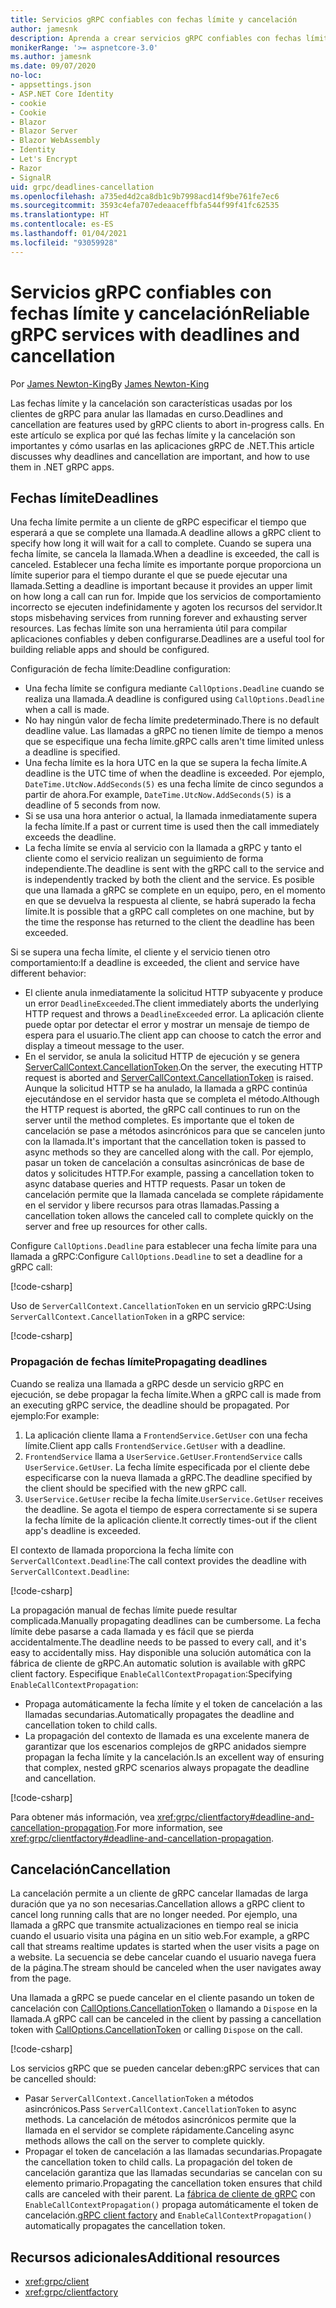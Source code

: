 ```yaml
---
title: Servicios gRPC confiables con fechas límite y cancelación
author: jamesnk
description: Aprenda a crear servicios gRPC confiables con fechas límite y cancelación en .NET.
monikerRange: '>= aspnetcore-3.0'
ms.author: jamesnk
ms.date: 09/07/2020
no-loc:
- appsettings.json
- ASP.NET Core Identity
- cookie
- Cookie
- Blazor
- Blazor Server
- Blazor WebAssembly
- Identity
- Let's Encrypt
- Razor
- SignalR
uid: grpc/deadlines-cancellation
ms.openlocfilehash: a735ed4d2ca8db1c9b7998acd14f9be761fe7ec6
ms.sourcegitcommit: 3593c4efa707edeaaceffbfa544f99f41fc62535
ms.translationtype: HT
ms.contentlocale: es-ES
ms.lasthandoff: 01/04/2021
ms.locfileid: "93059928"
---
```

# <a name="reliable-grpc-services-with-deadlines-and-cancellation"></a><span data-ttu-id="42b91-103">Servicios gRPC confiables con fechas límite y cancelación</span><span class="sxs-lookup"><span data-stu-id="42b91-103">Reliable gRPC services with deadlines and cancellation</span></span>

<span data-ttu-id="42b91-104">Por [James Newton-King](https://twitter.com/jamesnk)</span><span class="sxs-lookup"><span data-stu-id="42b91-104">By [James Newton-King](https://twitter.com/jamesnk)</span></span>

<span data-ttu-id="42b91-105">Las fechas límite y la cancelación son características usadas por los clientes de gRPC para anular las llamadas en curso.</span><span class="sxs-lookup"><span data-stu-id="42b91-105">Deadlines and cancellation are features used by gRPC clients to abort in-progress calls.</span></span> <span data-ttu-id="42b91-106">En este artículo se explica por qué las fechas límite y la cancelación son importantes y cómo usarlas en las aplicaciones gRPC de .NET.</span><span class="sxs-lookup"><span data-stu-id="42b91-106">This article discusses why deadlines and cancellation are important, and how to use them in .NET gRPC apps.</span></span>

## <a name="deadlines"></a><span data-ttu-id="42b91-107">Fechas límite</span><span class="sxs-lookup"><span data-stu-id="42b91-107">Deadlines</span></span>

<span data-ttu-id="42b91-108">Una fecha límite permite a un cliente de gRPC especificar el tiempo que esperará a que se complete una llamada.</span><span class="sxs-lookup"><span data-stu-id="42b91-108">A deadline allows a gRPC client to specify how long it will wait for a call to complete.</span></span> <span data-ttu-id="42b91-109">Cuando se supera una fecha límite, se cancela la llamada.</span><span class="sxs-lookup"><span data-stu-id="42b91-109">When a deadline is exceeded, the call is canceled.</span></span> <span data-ttu-id="42b91-110">Establecer una fecha límite es importante porque proporciona un límite superior para el tiempo durante el que se puede ejecutar una llamada.</span><span class="sxs-lookup"><span data-stu-id="42b91-110">Setting a deadline is important because it provides an upper limit on how long a call can run for.</span></span> <span data-ttu-id="42b91-111">Impide que los servicios de comportamiento incorrecto se ejecuten indefinidamente y agoten los recursos del servidor.</span><span class="sxs-lookup"><span data-stu-id="42b91-111">It stops misbehaving services from running forever and exhausting server resources.</span></span> <span data-ttu-id="42b91-112">Las fechas límite son una herramienta útil para compilar aplicaciones confiables y deben configurarse.</span><span class="sxs-lookup"><span data-stu-id="42b91-112">Deadlines are a useful tool for building reliable apps and should be configured.</span></span>

<span data-ttu-id="42b91-113">Configuración de fecha límite:</span><span class="sxs-lookup"><span data-stu-id="42b91-113">Deadline configuration:</span></span>

* <span data-ttu-id="42b91-114">Una fecha límite se configura mediante `CallOptions.Deadline` cuando se realiza una llamada.</span><span class="sxs-lookup"><span data-stu-id="42b91-114">A deadline is configured using `CallOptions.Deadline` when a call is made.</span></span>
* <span data-ttu-id="42b91-115">No hay ningún valor de fecha límite predeterminado.</span><span class="sxs-lookup"><span data-stu-id="42b91-115">There is no default deadline value.</span></span> <span data-ttu-id="42b91-116">Las llamadas a gRPC no tienen límite de tiempo a menos que se especifique una fecha límite.</span><span class="sxs-lookup"><span data-stu-id="42b91-116">gRPC calls aren't time limited unless a deadline is specified.</span></span>
* <span data-ttu-id="42b91-117">Una fecha límite es la hora UTC en la que se supera la fecha límite.</span><span class="sxs-lookup"><span data-stu-id="42b91-117">A deadline is the UTC time of when the deadline is exceeded.</span></span> <span data-ttu-id="42b91-118">Por ejemplo, `DateTime.UtcNow.AddSeconds(5)` es una fecha límite de cinco segundos a partir de ahora.</span><span class="sxs-lookup"><span data-stu-id="42b91-118">For example, `DateTime.UtcNow.AddSeconds(5)` is a deadline of 5 seconds from now.</span></span>
* <span data-ttu-id="42b91-119">Si se usa una hora anterior o actual, la llamada inmediatamente supera la fecha límite.</span><span class="sxs-lookup"><span data-stu-id="42b91-119">If a past or current time is used then the call immediately exceeds the deadline.</span></span>
* <span data-ttu-id="42b91-120">La fecha límite se envía al servicio con la llamada a gRPC y tanto el cliente como el servicio realizan un seguimiento de forma independiente.</span><span class="sxs-lookup"><span data-stu-id="42b91-120">The deadline is sent with the gRPC call to the service and is independently tracked by both the client and the service.</span></span> <span data-ttu-id="42b91-121">Es posible que una llamada a gRPC se complete en un equipo, pero, en el momento en que se devuelva la respuesta al cliente, se habrá superado la fecha límite.</span><span class="sxs-lookup"><span data-stu-id="42b91-121">It is possible that a gRPC call completes on one machine, but by the time the response has returned to the client the deadline has been exceeded.</span></span>

<span data-ttu-id="42b91-122">Si se supera una fecha límite, el cliente y el servicio tienen otro comportamiento:</span><span class="sxs-lookup"><span data-stu-id="42b91-122">If a deadline is exceeded, the client and service have different behavior:</span></span>

* <span data-ttu-id="42b91-123">El cliente anula inmediatamente la solicitud HTTP subyacente y produce un error `DeadlineExceeded`.</span><span class="sxs-lookup"><span data-stu-id="42b91-123">The client immediately aborts the underlying HTTP request and throws a `DeadlineExceeded` error.</span></span> <span data-ttu-id="42b91-124">La aplicación cliente puede optar por detectar el error y mostrar un mensaje de tiempo de espera para el usuario.</span><span class="sxs-lookup"><span data-stu-id="42b91-124">The client app can choose to catch the error and display a timeout message to the user.</span></span>
* <span data-ttu-id="42b91-125">En el servidor, se anula la solicitud HTTP de ejecución y se genera [ServerCallContext.CancellationToken](xref:System.Threading.CancellationToken).</span><span class="sxs-lookup"><span data-stu-id="42b91-125">On the server, the executing HTTP request is aborted and [ServerCallContext.CancellationToken](xref:System.Threading.CancellationToken) is raised.</span></span> <span data-ttu-id="42b91-126">Aunque la solicitud HTTP se ha anulado, la llamada a gRPC continúa ejecutándose en el servidor hasta que se completa el método.</span><span class="sxs-lookup"><span data-stu-id="42b91-126">Although the HTTP request is aborted, the gRPC call continues to run on the server until the method completes.</span></span> <span data-ttu-id="42b91-127">Es importante que el token de cancelación se pase a métodos asincrónicos para que se cancelen junto con la llamada.</span><span class="sxs-lookup"><span data-stu-id="42b91-127">It's important that the cancellation token is passed to async methods so they are cancelled along with the call.</span></span> <span data-ttu-id="42b91-128">Por ejemplo, pasar un token de cancelación a consultas asincrónicas de base de datos y solicitudes HTTP.</span><span class="sxs-lookup"><span data-stu-id="42b91-128">For example, passing a cancellation token to async database queries and HTTP requests.</span></span> <span data-ttu-id="42b91-129">Pasar un token de cancelación permite que la llamada cancelada se complete rápidamente en el servidor y libere recursos para otras llamadas.</span><span class="sxs-lookup"><span data-stu-id="42b91-129">Passing a cancellation token allows the canceled call to complete quickly on the server and free up resources for other calls.</span></span>

<span data-ttu-id="42b91-130">Configure `CallOptions.Deadline` para establecer una fecha límite para una llamada a gRPC:</span><span class="sxs-lookup"><span data-stu-id="42b91-130">Configure `CallOptions.Deadline` to set a deadline for a gRPC call:</span></span>

[!code-csharp[](~/grpc/deadlines-cancellation/deadline-client.cs?highlight=7,12)]

<span data-ttu-id="42b91-131">Uso de `ServerCallContext.CancellationToken` en un servicio gRPC:</span><span class="sxs-lookup"><span data-stu-id="42b91-131">Using `ServerCallContext.CancellationToken` in a gRPC service:</span></span>

[!code-csharp[](~/grpc/deadlines-cancellation/deadline-server.cs?highlight=5)]

### <a name="propagating-deadlines"></a><span data-ttu-id="42b91-132">Propagación de fechas límite</span><span class="sxs-lookup"><span data-stu-id="42b91-132">Propagating deadlines</span></span>

<span data-ttu-id="42b91-133">Cuando se realiza una llamada a gRPC desde un servicio gRPC en ejecución, se debe propagar la fecha límite.</span><span class="sxs-lookup"><span data-stu-id="42b91-133">When a gRPC call is made from an executing gRPC service, the deadline should be propagated.</span></span> <span data-ttu-id="42b91-134">Por ejemplo:</span><span class="sxs-lookup"><span data-stu-id="42b91-134">For example:</span></span>

1. <span data-ttu-id="42b91-135">La aplicación cliente llama a `FrontendService.GetUser` con una fecha límite.</span><span class="sxs-lookup"><span data-stu-id="42b91-135">Client app calls `FrontendService.GetUser` with a deadline.</span></span>
2. <span data-ttu-id="42b91-136">`FrontendService` llama a `UserService.GetUser`.</span><span class="sxs-lookup"><span data-stu-id="42b91-136">`FrontendService` calls `UserService.GetUser`.</span></span> <span data-ttu-id="42b91-137">La fecha límite especificada por el cliente debe especificarse con la nueva llamada a gRPC.</span><span class="sxs-lookup"><span data-stu-id="42b91-137">The deadline specified by the client should be specified with the new gRPC call.</span></span>
3. <span data-ttu-id="42b91-138">`UserService.GetUser` recibe la fecha límite.</span><span class="sxs-lookup"><span data-stu-id="42b91-138">`UserService.GetUser` receives the deadline.</span></span> <span data-ttu-id="42b91-139">Se agota el tiempo de espera correctamente si se supera la fecha límite de la aplicación cliente.</span><span class="sxs-lookup"><span data-stu-id="42b91-139">It correctly times-out if the client app's deadline is exceeded.</span></span>

<span data-ttu-id="42b91-140">El contexto de llamada proporciona la fecha límite con `ServerCallContext.Deadline`:</span><span class="sxs-lookup"><span data-stu-id="42b91-140">The call context provides the deadline with `ServerCallContext.Deadline`:</span></span>

[!code-csharp[](~/grpc/deadlines-cancellation/deadline-propagate.cs?highlight=7)]

<span data-ttu-id="42b91-141">La propagación manual de fechas límite puede resultar complicada.</span><span class="sxs-lookup"><span data-stu-id="42b91-141">Manually propagating deadlines can be cumbersome.</span></span> <span data-ttu-id="42b91-142">La fecha límite debe pasarse a cada llamada y es fácil que se pierda accidentalmente.</span><span class="sxs-lookup"><span data-stu-id="42b91-142">The deadline needs to be passed to every call, and it's easy to accidentally miss.</span></span> <span data-ttu-id="42b91-143">Hay disponible una solución automática con la fábrica de cliente de gRPC.</span><span class="sxs-lookup"><span data-stu-id="42b91-143">An automatic solution is available with gRPC client factory.</span></span> <span data-ttu-id="42b91-144">Especifique `EnableCallContextPropagation`:</span><span class="sxs-lookup"><span data-stu-id="42b91-144">Specifying `EnableCallContextPropagation`:</span></span>

* <span data-ttu-id="42b91-145">Propaga automáticamente la fecha límite y el token de cancelación a las llamadas secundarias.</span><span class="sxs-lookup"><span data-stu-id="42b91-145">Automatically propagates the deadline and cancellation token to child calls.</span></span>
* <span data-ttu-id="42b91-146">La propagación del contexto de llamada es una excelente manera de garantizar que los escenarios complejos de gRPC anidados siempre propagan la fecha límite y la cancelación.</span><span class="sxs-lookup"><span data-stu-id="42b91-146">Is an excellent way of ensuring that complex, nested gRPC scenarios always propagate the deadline and cancellation.</span></span>

[!code-csharp[](~/grpc/deadlines-cancellation/clientfactory-propagate.cs?highlight=6)]

<span data-ttu-id="42b91-147">Para obtener más información, vea <xref:grpc/clientfactory#deadline-and-cancellation-propagation>.</span><span class="sxs-lookup"><span data-stu-id="42b91-147">For more information, see <xref:grpc/clientfactory#deadline-and-cancellation-propagation>.</span></span>

## <a name="cancellation"></a><span data-ttu-id="42b91-148">Cancelación</span><span class="sxs-lookup"><span data-stu-id="42b91-148">Cancellation</span></span>

<span data-ttu-id="42b91-149">La cancelación permite a un cliente de gRPC cancelar llamadas de larga duración que ya no son necesarias.</span><span class="sxs-lookup"><span data-stu-id="42b91-149">Cancellation allows a gRPC client to cancel long running calls that are no longer needed.</span></span> <span data-ttu-id="42b91-150">Por ejemplo, una llamada a gRPC que transmite actualizaciones en tiempo real se inicia cuando el usuario visita una página en un sitio web.</span><span class="sxs-lookup"><span data-stu-id="42b91-150">For example, a gRPC call that streams realtime updates is started when the user visits a page on a website.</span></span> <span data-ttu-id="42b91-151">La secuencia se debe cancelar cuando el usuario navega fuera de la página.</span><span class="sxs-lookup"><span data-stu-id="42b91-151">The stream should be canceled when the user navigates away from the page.</span></span>

<span data-ttu-id="42b91-152">Una llamada a gRPC se puede cancelar en el cliente pasando un token de cancelación con [CallOptions.CancellationToken](xref:System.Threading.CancellationToken) o llamando a `Dispose` en la llamada.</span><span class="sxs-lookup"><span data-stu-id="42b91-152">A gRPC call can be canceled in the client by passing a cancellation token with [CallOptions.CancellationToken](xref:System.Threading.CancellationToken) or calling `Dispose` on the call.</span></span>

[!code-csharp[](~/grpc/deadlines-cancellation/cancellation-client.cs?highlight=19)]

<span data-ttu-id="42b91-153">Los servicios gRPC que se pueden cancelar deben:</span><span class="sxs-lookup"><span data-stu-id="42b91-153">gRPC services that can be cancelled should:</span></span>
* <span data-ttu-id="42b91-154">Pasar `ServerCallContext.CancellationToken` a métodos asincrónicos.</span><span class="sxs-lookup"><span data-stu-id="42b91-154">Pass `ServerCallContext.CancellationToken` to async methods.</span></span> <span data-ttu-id="42b91-155">La cancelación de métodos asincrónicos permite que la llamada en el servidor se complete rápidamente.</span><span class="sxs-lookup"><span data-stu-id="42b91-155">Canceling async methods allows the call on the server to complete quickly.</span></span>
* <span data-ttu-id="42b91-156">Propagar el token de cancelación a las llamadas secundarias.</span><span class="sxs-lookup"><span data-stu-id="42b91-156">Propagate the cancellation token to child calls.</span></span> <span data-ttu-id="42b91-157">La propagación del token de cancelación garantiza que las llamadas secundarias se cancelan con su elemento primario.</span><span class="sxs-lookup"><span data-stu-id="42b91-157">Propagating the cancellation token ensures that child calls are canceled with their parent.</span></span> <span data-ttu-id="42b91-158">La [fábrica de cliente de gRPC](xref:grpc/clientfactory) con `EnableCallContextPropagation()` propaga automáticamente el token de cancelación.</span><span class="sxs-lookup"><span data-stu-id="42b91-158">[gRPC client factory](xref:grpc/clientfactory) and `EnableCallContextPropagation()` automatically propagates the cancellation token.</span></span>

## <a name="additional-resources"></a><span data-ttu-id="42b91-159">Recursos adicionales</span><span class="sxs-lookup"><span data-stu-id="42b91-159">Additional resources</span></span>

* <xref:grpc/client>
* <xref:grpc/clientfactory>
